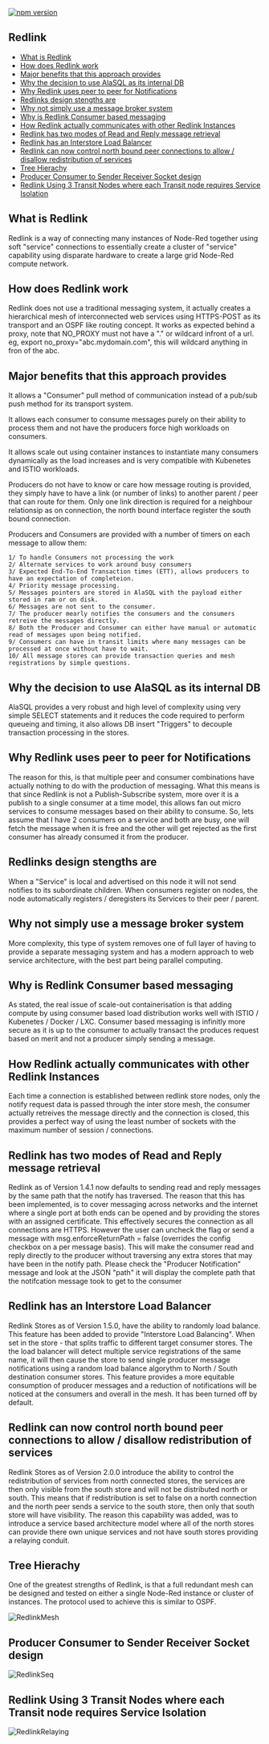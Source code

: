 [![npm version](https://badge.fury.io/js/node-red-contrib-redlink.svg)](https://badge.fury.io/js/node-red-contrib-redlink)

## Redlink

- [What is Redlink](#what-is-redlink)
- [How does Redlink work](#how-does-redlink-work)
- [Major benefits that this approach provides](#major-benefits-that-this-approach-provides)
- [Why the decision to use AlaSQL as its internal DB](#why-the-decision-to-use-alasql-as-its-internal-db)
- [Why Redlink uses peer to peer for Notifications](#why-redlink-uses-peer-to-peer-for-notifications)
- [Redlinks design stengths are](#redlinks-design-stengths-are)
- [Why not simply use a message broker system](#why-not-simply-use-a-message-broker-system)
- [Why is Redlink Consumer based messaging](#why-is-redlink-consumer-based-messaging)
- [How Redlink actually communicates with other Redlink Instances](#how-redlink-actually-communicates-with-other-redlink-instances)
- [Redlink has two modes of Read and Reply message retrieval](#Redlink-has-two-modes-of-Read-and-Reply-message-retrieval)
- [Redlink has an Interstore Load Balancer](#Redlink-has-an-Interstore-Load-Balancer)
- [Redlink can now control north bound peer connections to allow / disallow redistribution of services](#Redlink-can-now-control-north-bound-peer-connections-to-allow-/-disallow-redistribution-of-services)
- [Tree Hierachy](#tree-hierachy)
- [Producer Consumer to Sender Receiver Socket design](#producer-consumer-to-sender-receiver-socket-design)
- [Redlink Using 3 Transit Nodes where each Transit node requires Service Isolation](#Redlink-Using-3-Transit-Nodes-where-each-Transit-node-requires-Service-Isolation)


## What is Redlink

Redlink is a way of connecting many instances of Node-Red together using soft "service" connections to essentially create a cluster of "service" capability using disparate hardware to create a large grid Node-Red compute network.

## How does Redlink work

Redlink does not use a traditional messaging system, it actually creates a hierarchical mesh of interconnected web services 
using HTTPS-POST as its transport and an OSPF like routing concept.
It works as expected behind a proxy, note that NO_PROXY must not have a "." or wildcard infront of a url. eg, export no_proxy="abc.mydomain.com", this will wildcard anything in fron of the abc.

## Major benefits that this approach provides

It allows a "Consumer" pull method of communication instead of a pub/sub push method for its transport system.

It allows each consumer to consume messages purely on their ability to process them and not have the producers force high workloads on consumers.

It allows scale out using container instances to instantiate many consumers dynamically as the load increases and is very compatible with Kubenetes and ISTIO workloads.

Producers do not have to know or care how message routing is provided, they simply have to have a link (or number of links) to another parent / peer that can route for them.
Only one link direction is required for a neighbour relationsip as on connection, the north bound interface register the south bound connection.

Producers and Consumers are provided with a number of timers on each message to allow them:

	1/ To handle Consumers not processing the work
	2/ Alternate services to work around busy consumers
	3/ Expected End-To-End Transaction times (ETT), allows producers to have an expectation of completeion.
	4/ Priority message processing.
	5/ Messages pointers are stored in AlaSQL with the payload either stored in ram or on disk.
	6/ Messages are not sent to the consumer.
	7/ The producer mearly notifies the consumers and the consumers retreive the messages directly.
	8/ Both the Producer and Consumer can either have manual or automatic read of messages upon being notified.
	9/ Consumers can have in transit limits where many messages can be processed at once without have to wait.
	10/ All message stores can provide transaction queries and mesh registrations by simple questions.


## Why the decision to use AlaSQL as its internal DB

AlaSQL provides a very robust and high level of complexity using very simple SELECT statements and it reduces the code 
required to perform queueing and timing, it also allows DB insert "Triggers" to decouple transaction processing in the stores.

## Why Redlink uses peer to peer for Notifications

The reason for this, is that multiple peer and consumer combinations have actually nothing to do with the production of messaging. What this means is that since Redlink is not a Publish-Subscribe system, more over it is a publish to a single consumer at a time model, this allows fan out micro services to consume messages based on their ability to consume. 
So, lets assume that I have 2 consumers on a service and both are busy, one will fetch the message when it is free and the other will get rejected as the first consumer has already consumed it from the producer.

## Redlinks design stengths are
When a "Service" is local and advertised on this node it will not send notifies to its subordinate children.
When consumers register on nodes, the node automatically registers / deregisters its Services to their peer / parent. 

## Why not simply use a message broker system 

More complexity, this type of system removes one of full layer of having to provide a separate messaging system and has a modern approach to web service architecture, with the best part being parallel computing.

## Why is Redlink Consumer based messaging

As stated, the real issue of scale-out containerisation is that adding compute by using consumer based load distribution 
works well with ISTIO / Kubenetes / Docker / LXC.
Consumer based messaging is infinitly more secure as it is up to the consumer to actually transact the produces request 
based on merit and not a producer simply sending a message.

## How Redlink actually communicates with other Redlink Instances

Each time a connection is established between redlink store nodes, only the notify request data is passed through the inter store mesh, the consumer actually retreives the message directly and the connection is closed, this provides a perfect way of using the least number of sockets with the maximum number of session / connections.

## Redlink has two modes of Read and Reply message retrieval

Redlink as of Version 1.4.1 now defaults to sending read and reply messages by the same path that the notify has traversed. 
The reason that this has been implemented, is to cover messaging across networks and the internet where a single port at both ends can be opened and by providing the stores with an assigned certificate.
This effectively secures the connection as all connections are HTTPS. 
However the user can uncheck the flag or send a message with msg.enforceReturnPath = false (overrides the config checkbox on a per message basis).
This will make the consumer read and reply directly to the producer without traversing any extra stores that may have been in the notify path. 
Please check the "Producer Notification" message and look at the JSON "path" it will display the complete path that the notifcation message took to get to the consumer   

## Redlink has an Interstore Load Balancer

Redlink Stores as of Version 1.5.0, have the ability to randomly load balance. This feature has been added to provide "Interstore Load Balancing".
When set in the store - that splits traffic to different target consumer stores.
The the load balancer will detect multiple service registrations of the same name, it will then cause the store to send single producer message notifications using a random load balance algorythm to North / South destination consumer stores.
This feature provides a more equitable consumption of producer messages and a reduction of notifications will be noticed at the consumers and overall in the mesh. It has been turned off by default.

## Redlink can now control north bound peer connections to allow / disallow redistribution of services

Redlink Stores as of Version 2.0.0 introduce the ability to control the redistribution of services from north connected stores, the services are then only visible from the south store and will not be distributed
north or south.
This means that if redistribution is set to false on a north connection and the north peer sends a service to the south store, then only that south store will have visibility. 
The reason this capability was added, was to introduce a service based architecture model where all of the north stores can provide there own unique services and not have south stores providing a relaying conduit.
 
## Tree Hierachy

One of the greatest strengths of Redlink, is that a full redundant mesh can be designed and tested on either a single Node-Red instance or cluster of instances.
The protocol used to achieve this is similar to OSPF.

![RedlinkMesh](RedlinkMesh.png)

## Producer Consumer to Sender Receiver Socket design

![RedlinkSeq](redlink-seq1.png)

## Redlink Using 3 Transit Nodes where each Transit node requires Service Isolation
![RedlinkRelaying](RedlinkRelaying.png)



